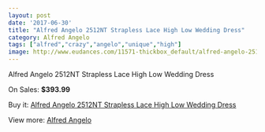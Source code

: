 ```yaml
---
layout: post
date: '2017-06-30'
title: "Alfred Angelo 2512NT Strapless Lace High Low Wedding Dress"
category: Alfred Angelo
tags: ["alfred","crazy","angelo","unique","high"]
image: http://www.eudances.com/11571-thickbox_default/alfred-angelo-2512nt-strapless-lace-high-low-wedding-dress.jpg
---
```

Alfred Angelo 2512NT Strapless Lace High Low Wedding Dress

On Sales: **$393.99**
<a href="https://www.eudances.com/en/alfred-angelo/3664-alfred-angelo-2512nt-strapless-lace-high-low-wedding-dress.html"><amp-img layout="responsive" width="600" height="600" src="//www.eudances.com/11571-thickbox_default/alfred-angelo-2512nt-strapless-lace-high-low-wedding-dress.jpg" alt="Alfred Angelo 2512NT Strapless Lace High Low Wedding Dress 0" /></a>
<a href="https://www.eudances.com/en/alfred-angelo/3664-alfred-angelo-2512nt-strapless-lace-high-low-wedding-dress.html"><amp-img layout="responsive" width="600" height="600" src="//www.eudances.com/11573-thickbox_default/alfred-angelo-2512nt-strapless-lace-high-low-wedding-dress.jpg" alt="Alfred Angelo 2512NT Strapless Lace High Low Wedding Dress 1" /></a>
<a href="https://www.eudances.com/en/alfred-angelo/3664-alfred-angelo-2512nt-strapless-lace-high-low-wedding-dress.html"><amp-img layout="responsive" width="600" height="600" src="//www.eudances.com/11572-thickbox_default/alfred-angelo-2512nt-strapless-lace-high-low-wedding-dress.jpg" alt="Alfred Angelo 2512NT Strapless Lace High Low Wedding Dress 2" /></a>

Buy it: [Alfred Angelo 2512NT Strapless Lace High Low Wedding Dress](https://www.eudances.com/en/alfred-angelo/3664-alfred-angelo-2512nt-strapless-lace-high-low-wedding-dress.html "Alfred Angelo 2512NT Strapless Lace High Low Wedding Dress")

View more: [Alfred Angelo](https://www.eudances.com/en/36-alfred-angelo "Alfred Angelo")